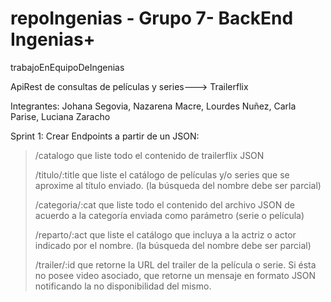 # repoIngenias - Grupo 7- BackEnd Ingenias+
trabajoEnEquipoDeIngenias



ApiRest de consultas de películas y series---> Trailerflix 

Integrantes: 
Johana Segovia,	
Nazarena Macre,
Lourdes Nuñez,
Carla	Parise,
Luciana	Zaracho


Sprint 1:
Crear Endpoints a partir de un JSON:

>/catalogo que liste todo el contenido de trailerflix JSON
>
>/titulo/:title que liste el catálogo de películas y/o series que se aproxime al título enviado. (la búsqueda del nombre debe ser parcial)
>
>/categoria/:cat que liste todo el contenido del archivo JSON de acuerdo a la categoría enviada como parámetro (serie o película)
>
>/reparto/:act que liste el catálogo que incluya a la actriz o actor indicado por el nombre. (la búsqueda del nombre debe ser parcial)
>
>/trailer/:id que retorne la URL del trailer de la película o serie. Si ésta no posee video asociado, que retorne un mensaje en formato JSON notificando la no disponibilidad del mismo.

